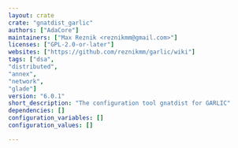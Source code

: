 ```yaml
---
layout: crate
crate: "gnatdist_garlic"
authors: ["AdaCore"]
maintainers: ["Max Reznik <reznikmm@gmail.com>"]
licenses: ["GPL-2.0-or-later"]
websites: ["https://github.com/reznikmm/garlic/wiki"]
tags: ["dsa",
"distributed",
"annex",
"network",
"glade"]
version: "6.0.1"
short_description: "The configuration tool gnatdist for GARLIC"
dependencies: []
configuration_variables: []
configuration_values: []

---
```




